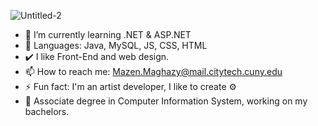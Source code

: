 
![Untitled-2](https://user-images.githubusercontent.com/63317015/188485024-192c4501-3488-44ac-b8e9-3c28a82b98e9.gif)

- 🌱 I’m currently learning .NET & ASP.NET
- 🔭 Languages: Java, MySQL, JS, CSS, HTML
- ✔️ I like Front-End and web design.
- 📫 How to reach me: Mazen.Maghazy@mail.citytech.cuny.edu
- ⚡ Fun fact: I'm an artist developer, I like to create ⚙️
- 🏫 Associate degree in Computer Information System, working on my bachelors.  


<!--
### Hi there 👋
**Mazensh88/Mazensh88** is a ✨ _special_ ✨ repository because its `README.md` (this file) appears on your GitHub profile.

Here are some ideas to get you started:

- 🔭 I’m currently working on ...
- 🌱 I’m currently learning ...
- 👯 I’m looking to collaborate on ...
- 🤔 I’m looking for help with ...
- 💬 Ask me about ...
- 📫 How to reach me: ...
- 😄 Pronouns: ...
- ⚡ Fun fact: ...
-->
